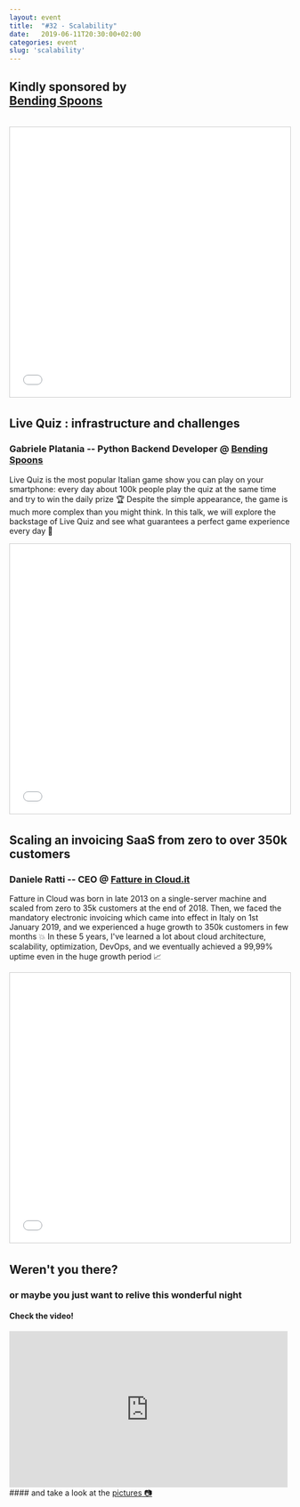 ```yaml
---
layout: event
title:  "#32 - Scalability"
date:   2019-06-11T20:30:00+02:00
categories: event
slug: 'scalability'
---
```


## Kindly sponsored by <br>[Bending Spoons](//bendingspoons.com)
<br>
<iframe src="//www.slideshare.net/slideshow/embed_code/key/pHjRJK2MeXCq3S" width="595" height="485" frameborder="0" marginwidth="0" marginheight="0" scrolling="no" style="border:1px solid #CCC; border-width:1px; margin-bottom:5px; max-width: 100%;" allowfullscreen> </iframe>

## Live Quiz : infrastructure and challenges
### Gabriele Platania -- Python Backend Developer @ [Bending Spoons](//bendingspoons.com)

Live Quiz is the most popular Italian game show you can play on your smartphone: every day about 100k people play the quiz at the same time and try to win the daily prize 🏆 Despite the simple appearance, the game is much more complex than you might think. In this talk, we will explore the backstage of Live Quiz and see what guarantees a perfect game experience every day 🎰

<iframe src="//www.slideshare.net/slideshow/embed_code/key/JbYBhtZ5H9wM6i" width="595" height="485" frameborder="0" marginwidth="0" marginheight="0" scrolling="no" style="border:1px solid #CCC; border-width:1px; margin-bottom:5px; max-width: 100%;" allowfullscreen> </iframe>

## Scaling an invoicing SaaS from zero to over 350k customers
### Daniele Ratti -- CEO @ [Fatture in Cloud.it](//www.fattureincloud.it)

Fatture in Cloud was born in late 2013 on a single-server machine and scaled from zero to 35k customers at the end of 2018. Then, we faced the mandatory electronic invoicing which came into effect in Italy on 1st January 2019, and we experienced a huge growth to 350k customers in few months 💥 In these 5 years, I've learned a lot about cloud architecture, scalability, optimization, DevOps, and we eventually achieved a 99,99% uptime even in the huge growth period 📈

<iframe src="//www.slideshare.net/slideshow/embed_code/key/Er7oM7941FsZdz" width="595" height="485" frameborder="0" marginwidth="0" marginheight="0" scrolling="no" style="border:1px solid #CCC; border-width:1px; margin-bottom:5px; max-width: 100%;" allowfullscreen> </iframe>

## Weren't you there?
### or maybe you just want to relive this wonderful night
<section class="fb-links">

#### Check the video!
<iframe class="video-embed" src="https://www.facebook.com/plugins/video.php?href=https%3A%2F%2Fwww.facebook.com%2Fspeckandtech%2Fvideos%2F393625007935823%2F&width=500&show_text=false&appId=577818005714647&height=281" width="500" height="281" style="border:none;overflow:hidden" scrolling="no" frameborder="0" allowTransparency="true" allow="encrypted-media" allowFullScreen="true"></iframe>
#### and take a look at the <a id="fb_photo_album" class="btn-facebook" target="_blank" href="//www.facebook.com/pg/speckandtech/photos/?tab=album&album_id=1189476034583683">pictures &#128247;</a>
</section>
